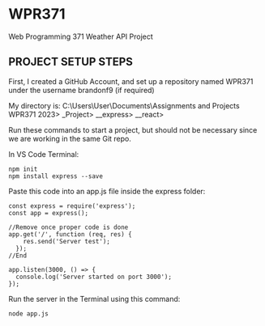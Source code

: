 # WPR371
Web Programming 371 Weather API Project

## PROJECT SETUP STEPS ##

First, I created a GitHub Account, and set up a repository named WPR371 under the username brandonf9 (if required)

My directory is: 
C:\Users\User\Documents\Assignments and Projects\
WPR371 2023>
_Project>
__express>
__react>  

Run these commands to start a project, but should not be necessary since we are working in the same Git repo.

In VS Code Terminal:

    npm init
    npm install express --save

Paste this code into an app.js file inside the express folder:

    const express = require('express');
    const app = express();

    //Remove once proper code is done
    app.get('/', function (req, res) {
        res.send('Server test');
      });
    //End

    app.listen(3000, () => {
      console.log('Server started on port 3000');
    });
 
 
Run the server in the Terminal using this command:

    node app.js
    
